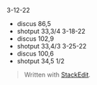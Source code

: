 3-12-22
- discus 86,5
 - shotput 33,3/4
3-18-22
 - discus 102,9
 - shotput 33,4/3
 3-25-22
  - discus 100,6
  - shotput 34,5 1/2
> Written with [StackEdit](https://stackedit.io/).
<!--stackedit_data:
eyJoaXN0b3J5IjpbMjEzOTk0ODI5MCwtNjM5NjkxNDcyLC0xNj
k3ODI5NDgxXX0=
-->